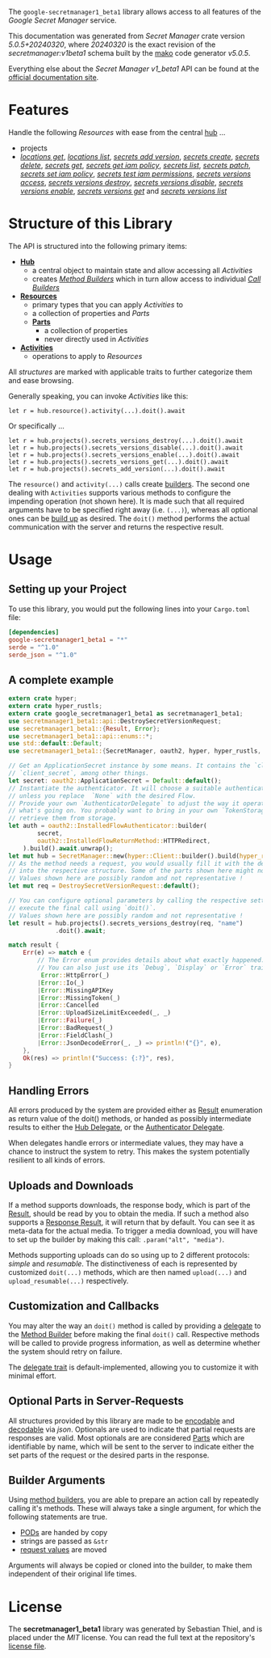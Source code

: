 <!---
DO NOT EDIT !
This file was generated automatically from 'src/generator/templates/api/README.md.mako'
DO NOT EDIT !
-->
The `google-secretmanager1_beta1` library allows access to all features of the *Google Secret Manager* service.

This documentation was generated from *Secret Manager* crate version *5.0.5+20240320*, where *20240320* is the exact revision of the *secretmanager:v1beta1* schema built by the [mako](http://www.makotemplates.org/) code generator *v5.0.5*.

Everything else about the *Secret Manager* *v1_beta1* API can be found at the
[official documentation site](https://cloud.google.com/secret-manager/).
# Features

Handle the following *Resources* with ease from the central [hub](https://docs.rs/google-secretmanager1_beta1/5.0.5+20240320/google_secretmanager1_beta1/SecretManager) ...

* projects
 * [*locations get*](https://docs.rs/google-secretmanager1_beta1/5.0.5+20240320/google_secretmanager1_beta1/api::ProjectLocationGetCall), [*locations list*](https://docs.rs/google-secretmanager1_beta1/5.0.5+20240320/google_secretmanager1_beta1/api::ProjectLocationListCall), [*secrets add version*](https://docs.rs/google-secretmanager1_beta1/5.0.5+20240320/google_secretmanager1_beta1/api::ProjectSecretAddVersionCall), [*secrets create*](https://docs.rs/google-secretmanager1_beta1/5.0.5+20240320/google_secretmanager1_beta1/api::ProjectSecretCreateCall), [*secrets delete*](https://docs.rs/google-secretmanager1_beta1/5.0.5+20240320/google_secretmanager1_beta1/api::ProjectSecretDeleteCall), [*secrets get*](https://docs.rs/google-secretmanager1_beta1/5.0.5+20240320/google_secretmanager1_beta1/api::ProjectSecretGetCall), [*secrets get iam policy*](https://docs.rs/google-secretmanager1_beta1/5.0.5+20240320/google_secretmanager1_beta1/api::ProjectSecretGetIamPolicyCall), [*secrets list*](https://docs.rs/google-secretmanager1_beta1/5.0.5+20240320/google_secretmanager1_beta1/api::ProjectSecretListCall), [*secrets patch*](https://docs.rs/google-secretmanager1_beta1/5.0.5+20240320/google_secretmanager1_beta1/api::ProjectSecretPatchCall), [*secrets set iam policy*](https://docs.rs/google-secretmanager1_beta1/5.0.5+20240320/google_secretmanager1_beta1/api::ProjectSecretSetIamPolicyCall), [*secrets test iam permissions*](https://docs.rs/google-secretmanager1_beta1/5.0.5+20240320/google_secretmanager1_beta1/api::ProjectSecretTestIamPermissionCall), [*secrets versions access*](https://docs.rs/google-secretmanager1_beta1/5.0.5+20240320/google_secretmanager1_beta1/api::ProjectSecretVersionAccesCall), [*secrets versions destroy*](https://docs.rs/google-secretmanager1_beta1/5.0.5+20240320/google_secretmanager1_beta1/api::ProjectSecretVersionDestroyCall), [*secrets versions disable*](https://docs.rs/google-secretmanager1_beta1/5.0.5+20240320/google_secretmanager1_beta1/api::ProjectSecretVersionDisableCall), [*secrets versions enable*](https://docs.rs/google-secretmanager1_beta1/5.0.5+20240320/google_secretmanager1_beta1/api::ProjectSecretVersionEnableCall), [*secrets versions get*](https://docs.rs/google-secretmanager1_beta1/5.0.5+20240320/google_secretmanager1_beta1/api::ProjectSecretVersionGetCall) and [*secrets versions list*](https://docs.rs/google-secretmanager1_beta1/5.0.5+20240320/google_secretmanager1_beta1/api::ProjectSecretVersionListCall)




# Structure of this Library

The API is structured into the following primary items:

* **[Hub](https://docs.rs/google-secretmanager1_beta1/5.0.5+20240320/google_secretmanager1_beta1/SecretManager)**
    * a central object to maintain state and allow accessing all *Activities*
    * creates [*Method Builders*](https://docs.rs/google-secretmanager1_beta1/5.0.5+20240320/google_secretmanager1_beta1/client::MethodsBuilder) which in turn
      allow access to individual [*Call Builders*](https://docs.rs/google-secretmanager1_beta1/5.0.5+20240320/google_secretmanager1_beta1/client::CallBuilder)
* **[Resources](https://docs.rs/google-secretmanager1_beta1/5.0.5+20240320/google_secretmanager1_beta1/client::Resource)**
    * primary types that you can apply *Activities* to
    * a collection of properties and *Parts*
    * **[Parts](https://docs.rs/google-secretmanager1_beta1/5.0.5+20240320/google_secretmanager1_beta1/client::Part)**
        * a collection of properties
        * never directly used in *Activities*
* **[Activities](https://docs.rs/google-secretmanager1_beta1/5.0.5+20240320/google_secretmanager1_beta1/client::CallBuilder)**
    * operations to apply to *Resources*

All *structures* are marked with applicable traits to further categorize them and ease browsing.

Generally speaking, you can invoke *Activities* like this:

```Rust,ignore
let r = hub.resource().activity(...).doit().await
```

Or specifically ...

```ignore
let r = hub.projects().secrets_versions_destroy(...).doit().await
let r = hub.projects().secrets_versions_disable(...).doit().await
let r = hub.projects().secrets_versions_enable(...).doit().await
let r = hub.projects().secrets_versions_get(...).doit().await
let r = hub.projects().secrets_add_version(...).doit().await
```

The `resource()` and `activity(...)` calls create [builders][builder-pattern]. The second one dealing with `Activities`
supports various methods to configure the impending operation (not shown here). It is made such that all required arguments have to be
specified right away (i.e. `(...)`), whereas all optional ones can be [build up][builder-pattern] as desired.
The `doit()` method performs the actual communication with the server and returns the respective result.

# Usage

## Setting up your Project

To use this library, you would put the following lines into your `Cargo.toml` file:

```toml
[dependencies]
google-secretmanager1_beta1 = "*"
serde = "^1.0"
serde_json = "^1.0"
```

## A complete example

```Rust
extern crate hyper;
extern crate hyper_rustls;
extern crate google_secretmanager1_beta1 as secretmanager1_beta1;
use secretmanager1_beta1::api::DestroySecretVersionRequest;
use secretmanager1_beta1::{Result, Error};
use secretmanager1_beta1::api::enums::*;
use std::default::Default;
use secretmanager1_beta1::{SecretManager, oauth2, hyper, hyper_rustls, chrono, FieldMask};

// Get an ApplicationSecret instance by some means. It contains the `client_id` and
// `client_secret`, among other things.
let secret: oauth2::ApplicationSecret = Default::default();
// Instantiate the authenticator. It will choose a suitable authentication flow for you,
// unless you replace  `None` with the desired Flow.
// Provide your own `AuthenticatorDelegate` to adjust the way it operates and get feedback about
// what's going on. You probably want to bring in your own `TokenStorage` to persist tokens and
// retrieve them from storage.
let auth = oauth2::InstalledFlowAuthenticator::builder(
        secret,
        oauth2::InstalledFlowReturnMethod::HTTPRedirect,
    ).build().await.unwrap();
let mut hub = SecretManager::new(hyper::Client::builder().build(hyper_rustls::HttpsConnectorBuilder::new().with_native_roots().unwrap().https_or_http().enable_http1().build()), auth);
// As the method needs a request, you would usually fill it with the desired information
// into the respective structure. Some of the parts shown here might not be applicable !
// Values shown here are possibly random and not representative !
let mut req = DestroySecretVersionRequest::default();

// You can configure optional parameters by calling the respective setters at will, and
// execute the final call using `doit()`.
// Values shown here are possibly random and not representative !
let result = hub.projects().secrets_versions_destroy(req, "name")
             .doit().await;

match result {
    Err(e) => match e {
        // The Error enum provides details about what exactly happened.
        // You can also just use its `Debug`, `Display` or `Error` traits
         Error::HttpError(_)
        |Error::Io(_)
        |Error::MissingAPIKey
        |Error::MissingToken(_)
        |Error::Cancelled
        |Error::UploadSizeLimitExceeded(_, _)
        |Error::Failure(_)
        |Error::BadRequest(_)
        |Error::FieldClash(_)
        |Error::JsonDecodeError(_, _) => println!("{}", e),
    },
    Ok(res) => println!("Success: {:?}", res),
}

```
## Handling Errors

All errors produced by the system are provided either as [Result](https://docs.rs/google-secretmanager1_beta1/5.0.5+20240320/google_secretmanager1_beta1/client::Result) enumeration as return value of
the doit() methods, or handed as possibly intermediate results to either the
[Hub Delegate](https://docs.rs/google-secretmanager1_beta1/5.0.5+20240320/google_secretmanager1_beta1/client::Delegate), or the [Authenticator Delegate](https://docs.rs/yup-oauth2/*/yup_oauth2/trait.AuthenticatorDelegate.html).

When delegates handle errors or intermediate values, they may have a chance to instruct the system to retry. This
makes the system potentially resilient to all kinds of errors.

## Uploads and Downloads
If a method supports downloads, the response body, which is part of the [Result](https://docs.rs/google-secretmanager1_beta1/5.0.5+20240320/google_secretmanager1_beta1/client::Result), should be
read by you to obtain the media.
If such a method also supports a [Response Result](https://docs.rs/google-secretmanager1_beta1/5.0.5+20240320/google_secretmanager1_beta1/client::ResponseResult), it will return that by default.
You can see it as meta-data for the actual media. To trigger a media download, you will have to set up the builder by making
this call: `.param("alt", "media")`.

Methods supporting uploads can do so using up to 2 different protocols:
*simple* and *resumable*. The distinctiveness of each is represented by customized
`doit(...)` methods, which are then named `upload(...)` and `upload_resumable(...)` respectively.

## Customization and Callbacks

You may alter the way an `doit()` method is called by providing a [delegate](https://docs.rs/google-secretmanager1_beta1/5.0.5+20240320/google_secretmanager1_beta1/client::Delegate) to the
[Method Builder](https://docs.rs/google-secretmanager1_beta1/5.0.5+20240320/google_secretmanager1_beta1/client::CallBuilder) before making the final `doit()` call.
Respective methods will be called to provide progress information, as well as determine whether the system should
retry on failure.

The [delegate trait](https://docs.rs/google-secretmanager1_beta1/5.0.5+20240320/google_secretmanager1_beta1/client::Delegate) is default-implemented, allowing you to customize it with minimal effort.

## Optional Parts in Server-Requests

All structures provided by this library are made to be [encodable](https://docs.rs/google-secretmanager1_beta1/5.0.5+20240320/google_secretmanager1_beta1/client::RequestValue) and
[decodable](https://docs.rs/google-secretmanager1_beta1/5.0.5+20240320/google_secretmanager1_beta1/client::ResponseResult) via *json*. Optionals are used to indicate that partial requests are responses
are valid.
Most optionals are are considered [Parts](https://docs.rs/google-secretmanager1_beta1/5.0.5+20240320/google_secretmanager1_beta1/client::Part) which are identifiable by name, which will be sent to
the server to indicate either the set parts of the request or the desired parts in the response.

## Builder Arguments

Using [method builders](https://docs.rs/google-secretmanager1_beta1/5.0.5+20240320/google_secretmanager1_beta1/client::CallBuilder), you are able to prepare an action call by repeatedly calling it's methods.
These will always take a single argument, for which the following statements are true.

* [PODs][wiki-pod] are handed by copy
* strings are passed as `&str`
* [request values](https://docs.rs/google-secretmanager1_beta1/5.0.5+20240320/google_secretmanager1_beta1/client::RequestValue) are moved

Arguments will always be copied or cloned into the builder, to make them independent of their original life times.

[wiki-pod]: http://en.wikipedia.org/wiki/Plain_old_data_structure
[builder-pattern]: http://en.wikipedia.org/wiki/Builder_pattern
[google-go-api]: https://github.com/google/google-api-go-client

# License
The **secretmanager1_beta1** library was generated by Sebastian Thiel, and is placed
under the *MIT* license.
You can read the full text at the repository's [license file][repo-license].

[repo-license]: https://github.com/Byron/google-apis-rsblob/main/LICENSE.md

